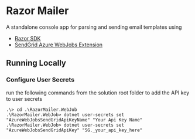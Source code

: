 # Razor Mailer

A standalone console app for parsing and sending email templates using

- [Razor SDK](https://docs.microsoft.com/en-us/aspnet/core/razor-pages/sdk?view=aspnetcore-2.2)
- [SendGrid Azure WebJobs Extension](https://www.nuget.org/packages/Microsoft.Azure.WebJobs.Extensions.SendGrid)

## Running Locally

### Configure User Secrets

run the following commands from the solution root folder to add the API key to user secrets

	.\> cd .\RazorMailer.WebJob
	.\RazorMailer.WebJob> dotnet user-secrets set "AzureWebJobsSendGridApiKeyName" "Your Api Key Name"
	.\RazorMailer.WebJob> dotnet user-secrets set "AzureWebJobsSendGridApiKey" "SG._your_api_key_here"